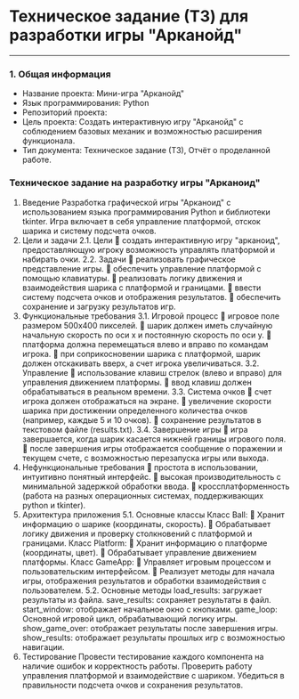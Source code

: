 # Техническое задание (ТЗ) для разработки игры "Арканойд"
---
### 1. Общая информация
* Название проекта: Мини-игра "Арканойд"
* Язык программирования: Python
* Репозиторий проекта:
* Цель проекта: Создать интерактивную игру "Арканойд" с соблюдением базовых механик и возможностью расширения функционала.
* Тип документа: Техническое задание (ТЗ), Отчёт о проделанной работе.

### Техническое задание на разработку игры "Арканоид"
1. Введение
Разработка графической игры "Арканоид" с использованием языка программирования Python и библиотеки tkinter. Игра включает в себя управление платформой, отскок шарика и систему подсчета очков.
2. Цели и задачи
2.1. Цели
	создать интерактивную игру "арканоид", предоставляющую игроку возможность управлять платформой и набирать очки.
2.2. Задачи
	реализовать графическое представление игры.
	обеспечить управление платформой с помощью клавиатуры.
	реализовать логику движения и взаимодействия шарика с платформой и границами.
	ввести систему подсчета очков и отображения результатов.
	обеспечить сохранение и загрузку результатов игр.
3. Функциональные требования
3.1. Игровой процесс
	игровое поле размером 500x400 пикселей.
	шарик должен иметь случайную начальную скорость по оси x и постоянную скорость по оси y.
	платформа должна перемещаться влево и вправо по командам игрока.
	при соприкосновении шарика с платформой, шарик должен отскакивать вверх, а счет игрока увеличиваться.
3.2. Управление
	использование клавиш стрелок (влево и вправо) для управления движением платформы.
	ввод клавиш должен обрабатываться в реальном времени.
3.3. Система очков
	счет игрока должен отображаться на экране.
	увеличение скорости шарика при достижении определенного количества очков (например, каждые 5 и 10 очков).
	сохранение результатов в текстовом файле (results.txt).
3.4. Завершение игры
	игра завершается, когда шарик касается нижней границы игрового поля.
	после завершения игры отображается сообщение о поражении и текущем счете, с возможностью перезапуска игры или выхода.
4. Нефункциональные требования
	простота в использовании, интуитивно понятный интерфейс.
	высокая производительность с минимальной задержкой обработки ввода.
	кроссплатформенность (работа на разных операционных системах, поддерживающих python и tkinter).
5. Архитектура приложения
5.1. Основные классы
Класс Ball:
	Хранит информацию о шарике (координаты, скорость).
	Обрабатывает логику движения и проверку столкновений с платформой и границами.
Класс Platform:
	Хранит информацию о платформе (координаты, цвет).
	Обрабатывает управление движением платформы.
Класс GameApp:
	Управляет игровым процессом и пользовательским интерфейсом.
	Реализует методы для начала игры, отображения результатов и обработки взаимодействия с пользователем.
5.2. Основные методы
load_results: загружает результаты из файла.
save_results: сохраняет результаты в файл.
start_window: отображает начальное окно с кнопками.
game_loop: Основной игровой цикл, обрабатывающий логику игры.
show_game_over: отображает результаты после завершения игры.
show_results: отображает результаты прошлых игр с возможностью навигации.
6. Тестирование
Провести тестирование каждого компонента на наличие ошибок и корректность работы.
Проверить работу управления платформой и взаимодействие с шариком.
Убедиться в правильности подсчета очков и сохранения результатов.
